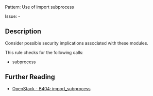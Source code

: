 Pattern: Use of import subprocess

Issue: -

## Description

Consider possible security implications associated with these modules.

This rule checks for the following calls:

  - subprocess

## Further Reading

* [OpenStack - B404: import_subprocess](https://docs.openstack.org/developer/bandit/api/bandit.blacklists.html#b404-import_subprocess)
